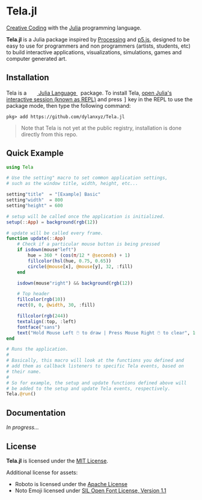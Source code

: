# Tela.jl

[Creative Coding](https://en.wikipedia.org/wiki/Creative_coding) with the [Julia](https://julialang.org) programming language.

**Tela.jl** is a Julia package inspired by [Processing](https://processing.org)
and [p5.js](https://p5js.org), designed to be easy to use for programmers and
non programmers (artists, students, etc) to build interactive applications,
visualizations, simulations, games and computer generated art. 

## Installation

Tela is a &nbsp;
    <a href="https://julialang.org">
        <img src="https://raw.githubusercontent.com/JuliaLang/julia-logo-graphics/master/images/julia.ico" width="16em">
        Julia Language
    </a>
    &nbsp; package. To install Tela,
    <a href="https://docs.julialang.org/en/v1/manual/getting-started/">open
    Julia's interactive session (known as REPL)</a> and press <kbd>]</kbd> key in the REPL to use the package mode, then type the following command:
</p>

```shell
pkg> add https://github.com/dylanxyz/Tela.jl
```

> Note that Tela is not yet at the public registry,
> installation is done directly from this repo.

## Quick Example

```julia
using Tela

# Use the setting" macro to set common application settings,
# such as the window title, width, height, etc...

setting"title"  = "[Example] Basic"
setting"width"  = 800
setting"height" = 600

# setup will be called once the application is initialized.
setup(::App) = background(rgb(12))

# update will be called every frame.
function update(::App)
    # Check if a particular mouse button is being pressed
    if isdown(mouse"left")
        hue = 360 * (cos(π/12 * @seconds) + 1)
        fillcolor(hsl(hue, 0.75, 0.65))
        circle(@mouse[x], @mouse[y], 32, :fill)
    end

    isdown(mouse"right") && background(rgb(12))

    # Top header
    fillcolor(rgb(10))
    rect(0, 0, @width, 30, :fill)

    fillcolor(rgb(244))
    textalign(:top, :left)
    fontface("sans")
    text("Hold Mouse Left 🖱️ to draw | Press Mouse Right 🖱️ to clear", 10, 10)
end

# Runs the application.
#
# Basically, this macro will look at the functions you defined and
# add them as callback listeners to specific Tela events, based on
# their name.
#
# So for example, the setup and update functions defined above will
# be added to the setup and update Tela events, respectively.
Tela.@run()
```

## Documentation

*In progress...*

## License

**Tela.jl** is licensed under the [MIT License](./LICENSE).

Additional license for assets:

- Roboto is licensed under the [Apache License](./assets/fonts/Roboto/LICENSE.txt)
- Noto Emoji licensed under [SIL Open Font License, Version 1.1](./assets/fonts/NotoEmoji/OFL.txt)